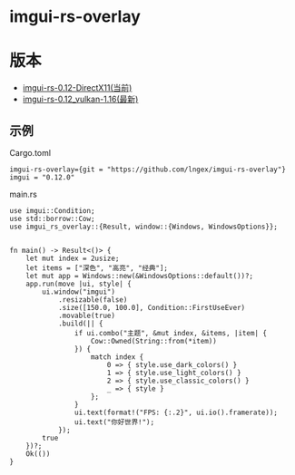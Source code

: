 # imgui-rs-overlay

# 版本
* [imgui-rs-0.12-DirectX11(当前)](https://github.com/lngex/imgui-rs-overlay/tree/master)
* [imgui-rs-0.12_vulkan-1.16(最新)](https://github.com/lngex/imgui-rs-overlay/tree/vulkan_1.14)
## 示例

Cargo.toml
```
imgui-rs-overlay={git = "https://github.com/lngex/imgui-rs-overlay"}
imgui = "0.12.0"
```
main.rs
```
use imgui::Condition;
use std::borrow::Cow;
use imgui_rs_overlay::{Result, window::{Windows, WindowsOptions}};


fn main() -> Result<()> {
    let mut index = 2usize;
    let items = ["深色", "高亮", "经典"];
    let mut app = Windows::new(&WindowsOptions::default())?;
    app.run(move |ui, style| {
        ui.window("imgui")
            .resizable(false)
            .size([150.0, 100.0], Condition::FirstUseEver)
            .movable(true)
            .build(|| {
                if ui.combo("主题", &mut index, &items, |item| {
                    Cow::Owned(String::from(*item))
                }) {
                    match index {
                        0 => { style.use_dark_colors() }
                        1 => { style.use_light_colors() }
                        2 => { style.use_classic_colors() }
                        _ => { style }
                    };
                }
                ui.text(format!("FPS: {:.2}", ui.io().framerate));
                ui.text("你好世界!");
            });
        true
    })?;
    Ok(())
}
```



